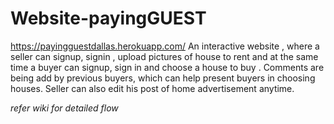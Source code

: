 # Website-payingGUEST
https://payingguestdallas.herokuapp.com/
 An interactive website , where a seller can signup, signin , upload pictures of house to rent and at the same time a buyer can signup, sign in and choose a house to buy . Comments are being add by previous buyers, which can help present buyers in choosing houses. Seller can also edit his post of home advertisement anytime.
 
 _refer wiki for detailed flow_
